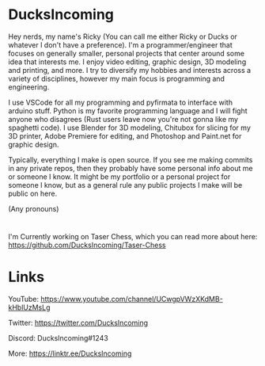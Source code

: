 # DucksIncoming

Hey nerds, my name's Ricky (You can call me either Ricky or Ducks or whatever I don't have a preference). I'm a programmer/engineer that focuses on generally smaller, personal projects that center around some idea that interests me. I enjoy video editing, graphic design, 3D modeling and printing, and more. I try to diversify my hobbies and interests across a variety of disciplines, however my main focus is programming and engineering.

I use VSCode for all my programming and pyfirmata to interface with arduino stuff. Python is my favorite programming language and I will fight anyone who disagrees (Rust users leave now you're not gonna like my spaghetti code). I use Blender for 3D modeling, Chitubox for slicing for my 3D printer, Adobe Premiere for editing, and Photoshop and Paint.net for graphic design. 

Typically, everything I make is open source. If you see me making commits in any private repos, then they probably have some personal info about me or someone I know. It might be my portfolio or a personal project for someone I know, but as a general rule any public projects I make will be public on here.

(Any pronouns)

#

I'm Currently working on Taser Chess, which you can read more about here: https://github.com/DucksIncoming/Taser-Chess

# Links 
YouTube: https://www.youtube.com/channel/UCwgpVWzXKdMB-kHblUzMsLg

Twitter: https://twitter.com/DucksIncoming

Discord: DucksIncoming#1243

More: https://linktr.ee/DucksIncoming
